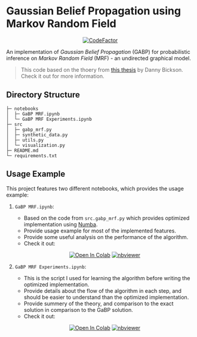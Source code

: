 # Gaussian Belief Propagation using Markov Random Field

<div align="center">
  
[![CodeFactor](https://www.codefactor.io/repository/github/lin-sinorodin/gaussian_belief_propagation/badge)](https://www.codefactor.io/repository/github/lin-sinorodin/gaussian_belief_propagation)

</div>
  
An implementation of _Gaussian Belief Propagation_ (GABP) for 
probabilistic inference on _Markov Random Field_ (MRF) - an 
undirected graphical model.

> This code based on the thoery from [this thesis](https://arxiv.org/abs/0811.2518) by Danny Bickson. Check it out for 
more information.

## Directory Structure

```
├─ notebooks
│  ├─ GaBP MRF.ipynb
│  └─ GaBP MRF Experiments.ipynb
├─ src
│  ├─ gabp_mrf.py
│  ├─ synthetic_data.py
│  ├─ utils.py
│  └─ visualization.py
├─ README.md
└─ requirements.txt
```

## Usage Example

This project features two different notebooks, which provides the usage example:

1. `GaBP MRF.ipynb`:
   * Based on the code from `src.gabp_mrf.py` which provides optimized implementation using [Numba](http://numba.pydata.org/).
   * Provide usage example for most of the implemented features.
   * Provide some useful analysis on the performance of the algorithm.
   * Check it out: 
   <div align="center">
  
    <a href="https://colab.research.google.com/github/Lin-Sinorodin/Gaussian_Belief_Propagation/blob/master/notebooks/GaBP%20MRF.ipynb"><img src="https://colab.research.google.com/assets/colab-badge.svg" alt="Open In Colab"></a>
  [![nbviewer](https://raw.githubusercontent.com/jupyter/design/master/logos/Badges/nbviewer_badge.svg)](https://nbviewer.jupyter.org/github/Lin-Sinorodin/Gaussian_Belief_Propagation/blob/master/notebooks/GaBP%20MRF.ipynb)
  
    </div>
2. `GaBP MRF Experiments.ipynb`:
    * This is the script I used for learning the algorithm before writing the optimized implementation.
    * Provide details about the flow of the algorithm in each step, and should be easier to understand than the optimized implementation.
    * Provide summery of the theory, and comparison to the exact solution in comparison to the GaBP solution.
    * Check it out: 
   <div align="center">
  
    <a href="https://colab.research.google.com/github/Lin-Sinorodin/Gaussian_Belief_Propagation/blob/master/notebooks/GaBP%20MRF%20Experiments.ipynb"><img src="https://colab.research.google.com/assets/colab-badge.svg" alt="Open In Colab"></a>
  [![nbviewer](https://raw.githubusercontent.com/jupyter/design/master/logos/Badges/nbviewer_badge.svg)](https://nbviewer.jupyter.org/github/Lin-Sinorodin/Gaussian_Belief_Propagation/blob/master/notebooks/GaBP%20MRF%20Experiments.ipynb)
  
    </div>
